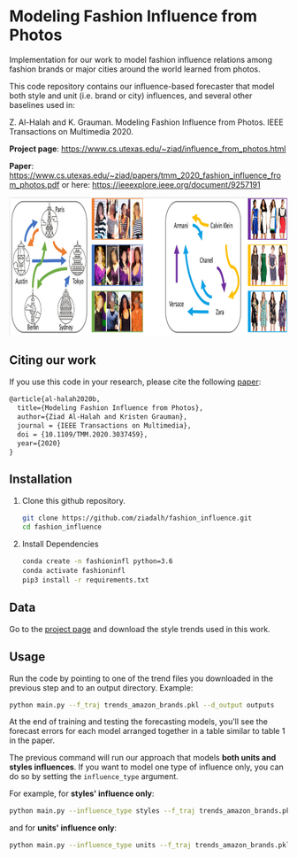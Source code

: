 # Modeling Fashion Influence from Photos

Implementation for our work to model fashion influence relations among fashion brands or major cities around the world learned from photos.

This code repository contains our influence-based forecaster that model both style and unit (i.e. brand or city) influences, and several other baselines used in:

Z. Al-Halah and K. Grauman. Modeling Fashion Influence from Photos. IEEE Transactions on Multimedia 2020.

**Project page**: https://www.cs.utexas.edu/~ziad/influence_from_photos.html

**Paper**: https://www.cs.utexas.edu/~ziad/papers/tmm_2020_fashion_influence_from_photos.pdf or here: https://ieeexplore.ieee.org/document/9257191

<p align="center">
  <img src="images/fashion_influence.jpg" height="250">
</p>


## Citing our work
If you use this code in your research, please cite the following [paper](https://ieeexplore.ieee.org/document/9257191):

```
@article{al-halah2020b,
  title={Modeling Fashion Influence from Photos},
  author={Ziad Al-Halah and Kristen Grauman},
  journal = {IEEE Transactions on Multimedia},
  doi = {10.1109/TMM.2020.3037459},
  year={2020}
}
```

## Installation

1. Clone this github repository.
    ```bash
    git clone https://github.com/ziadalh/fashion_influence.git
    cd fashion_influence
    ```

2. Install Dependencies
    ```bash
    conda create -n fashioninfl python=3.6
    conda activate fashioninfl
    pip3 install -r requirements.txt
    ```

## Data

Go to the [project page](https://www.cs.utexas.edu/~ziad/influence_from_photos.html) and download the style trends used in this work.


## Usage

Run the code by pointing to one of the trend files you downloaded in the previous step and to an output directory. Example:
```bash
python main.py --f_traj trends_amazon_brands.pkl --d_output outputs
```

At the end of training and testing the forecasting models, you'll see the forecast errors for each model arranged together in a table similar to table 1 in the paper.

The previous command will run our approach that models **both units and styles influences**.
If you want to model one type of influence only, you can do so by setting the `influence_type` argument.

For example, for **styles' influence only**:
```bash
python main.py --influence_type styles --f_traj trends_amazon_brands.pkl --d_output outputs
```

and for **units' influence only**:
```bash
python main.py --influence_type units --f_traj trends_amazon_brands.pkl --d_output outputs
```

